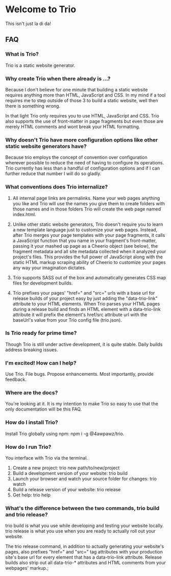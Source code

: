 # Welcome to Trio
This isn't just la di da!

## FAQ

### What is Trio?
Trio is a static website generator.

### Why create Trio when there already is ...?
Because I don't believe for one minute that building a static website requires anything more than HTML, JavaScript and CSS. In my mind if a tool requires me to step outside of those 3 to build a static website, well then there is something wrong.

In that light Trio only requires you to use HTML, JavaScript and CSS. Trio also supports the use of front-matter in page fragments but even those are merely HTML comments and wont break your HTML formatting.

### Why doesn't Trio have more configuration options like other static website generators have?
Because trio employs the concept of convention over configuration wherever possible to reduce the need of having to configure its operations. Trio currently has less than a handful of configuration options and if I can further reduce that number I will do so gladly. 

### What conventions does Trio internalize?
1. All internal page links are permalinks. Name your web pages anything you like and Trio will use the names you give them to create folders with those names and in those folders Trio will create the web page named index.html.

1. Unlike other static website generators, Trio doesn't require you to learn a new template language just to customize your web pages. Instead, after Trio merges your page templates with your page fragments, it calls a JavaScript function that you name in your fragment's front-matter, passing it your mashed up page as a Cheerio object (see below), the fragment metadata and all site metadata collected when it analyzed your project's files. This provides the full power of JavaScript along with the static HTML markup scraping ability of Cheerio to customize your pages any way your imagination dictates.

1. Trio supports SASS out of the box and automatically generates CSS map files for development builds.

1. Trio prefixes your pages' "href=" and "src=" urls with a base url for release builds of your project easy by just adding the "data-trio-link" attribute to your HTML elements. When Trio parses your HTML pages during a release build and finds an HTML element with a data-trio-link attribute it will prefix the element's href/src attribute url with the baseUrl's value from your Trio config file (trio.json). 

### Is Trio ready for prime time?
Though Trio is still under active development, it is quite stable. Daily builds address breaking issues.

### I'm excited! How can I help?
Use Trio. File bugs. Propose enhancements. Most importantly, provide feedback.

### Where are the docs?
You're looking at it. It is my intention to make Trio so easy to use that the only documentation will be this FAQ.

### How do I install Trio?
Install Trio globally using npm: npm i -g @4awpawz/trio.

### How do I run Trio?
You interface with Trio via the terminal.

1. Create a new project: trio new path/to/new/project
1. Build a development version of your website: trio build
1. Launch your browser and watch your source folder for changes: trio watch
1. Build a release version of your website: trio release
1. Get help: trio help

### What's the difference between the two commands, trio build and trio release?
trio build is what you use while developing and testing your website locally. trio release is what you use when you are ready to actually roll out your website.

The trio release command, in addition to actually generating your website's pages, also prefixes "href=" and "src=" tag attributes with your production site's base url for every element that has a data-trio-link attribute. Release builds also strip out all data-trio-* attributes and HTML comments from your webpages' markup.;
